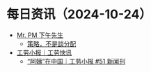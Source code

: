 ﻿# 每日资讯（2024-10-24）

- [Mr. PM 下午先生](http://mrpm.cc/?feed=rss2)
  - [策略，不是談分配](https://mrpm.cc/?p=1690)
- [工劳小报｜工劳快讯](https://newsletter.laborinfocn.com/rss)
  - [“阿姨”在中国｜工劳小报 #51 新闻刊](https://feed.laborinfocn7.com/issue51-news/)
